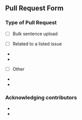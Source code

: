 ## Pull Request Form

<!-- Thanks for making a contribution to Common Voice, to help us review the request please fill out this form -->

### Type of Pull Request

<!-- To help us understand your pull request, choose the checkboxes most relevant to your request by filling out the checkboxes with [x] here -->

- [ ] Bulk sentence upload 

<!--- Please ensure your sentences are licensed under CC0 before making a submission. Learn how you can do this via our Playbook https://common-voice.github.io/community-playbook/sub_pages/cc0waiver_process.html -->

- [ ] Related to a listed issue 

<!--- Please link the issues related to your PR Request -->

*
*

- [ ] Other

<!--- Please describe the pull request-->

*
*

### Acknowledging contributors

<!-- Please list who collaborated with you to make this contribution. Or Community discussion that helped make this idea possible -->

*
*

